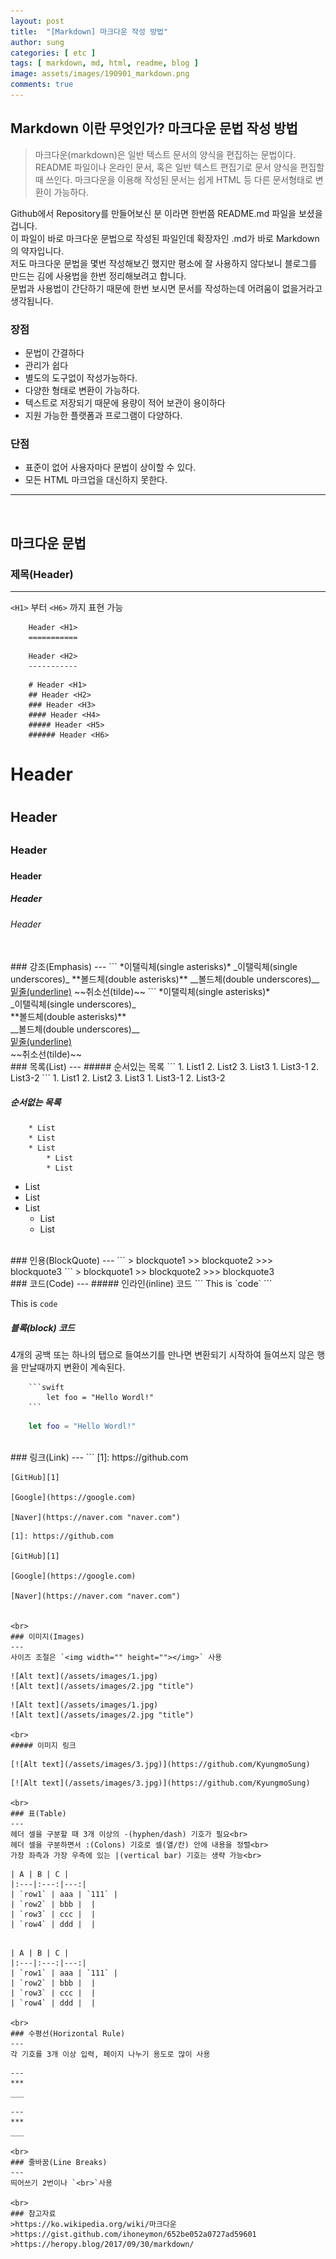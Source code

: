 ```yaml
---
layout: post
title:  "[Markdown] 마크다운 작성 방법"
author: sung
categories: [ etc ]
tags: [ markdown, md, html, readme, blog ]
image: assets/images/190901_markdown.png
comments: true
---
```


## Markdown 이란 무엇인가? 마크다운 문법 작성 방법

> 마크다운(markdown)은 일반 텍스트 문서의 양식을 편집하는 문법이다. README 파일이나 온라인 문서, 혹은 일반 텍스트 편집기로 문서 양식을 편집할 때 쓰인다. 마크다운을 이용해 작성된 문서는 쉽게 HTML 등 다른 문서형태로 변환이 가능하다.

Github에서 Repository를 만들어보신 분 이라면 한번쯤 README.md 파일을 보셨을겁니다.<br>
이 파일이 바로 마크다운 문법으로 작성된 파일인데 확장자인 .md가 바로 Markdown의 약자입니다.<br>
저도 마크다운 문법을 몇번 작성해보긴 했지만 평소에 잘 사용하지 않다보니 블로그를 만드는 김에 사용법을 한번 정리해보려고 합니다.<br>
문법과 사용법이 간단하기 때문에 한번 보시면 문서를 작성하는데 어려움이 없을거라고 생각됩니다.<br>

### 장점
* 문법이 간결하다
* 관리가 쉽다
* 별도의 도구없이 작성가능하다.
* 다양한 형태로 변환이 가능하다.
* 텍스트로 저장되기 때문에 용량이 적어 보관이 용이하다
* 지원 가능한 플랫폼과 프로그램이 다양하다.

### 단점
* 표준이 없어 사용자마다 문법이 상이할 수 있다.
* 모든 HTML 마크업을 대신하지 못한다.

***
<br>

## 마크다운 문법

### 제목(Header)
---
`<H1>` 부터 `<H6>` 까지 표현 가능
```
    Header <H1>
    ===========
```
```
    Header <H2>
    -----------
```
```
    # Header <H1>
    ## Header <H2> 
    ### Header <H3>
    #### Header <H4>
    ##### Header <H5>
    ###### Header <H6>
```

# Header <H1>
## Header <H2>
### Header <H3>
#### Header <H4>
##### Header <H5>
###### Header <H6>

<br>
### 강조(Emphasis)
---
```
    *이탤릭체(single asterisks)*
    _이탤릭체(single underscores)_
    **볼드체(double asterisks)**
    __볼드체(double underscores)__
    <u>밑줄(underline)</u>
    ~~취소선(tilde)~~
```
*이탤릭체(single asterisks)*<br>
_이탤릭체(single underscores)_<br>
**볼드체(double asterisks)**<br>
__볼드체(double underscores)__<br>
<u>밑줄(underline)</u><br>
~~취소선(tilde)~~

<br>
### 목록(List)
---
##### 순서있는 목록
```
    1. List1
    2. List2
    3. List3
        1. List3-1
        2. List3-2
```
1. List1
2. List2
3. List3
    1. List3-1
    2. List3-2
<br>

##### 순서없는 목록
```
    * List
    * List
    * List
        * List
        * List
```
* List
* List
* List
    * List
    * List
    
<br>
### 인용(BlockQuote)
---
```
    > blockquote1
    >> blockquote2
    >>> blockquote3
```
> blockquote1
>> blockquote2
>>> blockquote3

<br>
### 코드(Code)
---
##### 인라인(inline) 코드
```
    This is `code`
```

This is `code`

##### 블록(block) 코드
4개의 공백 또는 하나의 탭으로 들여쓰기를 만나면 변환되기 시작하여 들여쓰지 않은 행을 만날때까지 변환이 계속된다.

```
    ```swift
        let foo = "Hello Wordl!"
    ```
```
```swift
    let foo = "Hello Wordl!"
```
<br>
### 링크(Link)
---
```
    [1]: https://github.com

    [GitHub][1]

    [Google](https://google.com)

    [Naver](https://naver.com "naver.com")
```
[1]: https://github.com

[GitHub][1]

[Google](https://google.com)

[Naver](https://naver.com "naver.com")


<br>
### 이미지(Images)
---
사이즈 조절은 `<img width="" height=""></img>` 사용
```
    ![Alt text](/assets/images/1.jpg)
    ![Alt text](/assets/images/2.jpg "title")
```
![Alt text](/assets/images/1.jpg)
![Alt text](/assets/images/2.jpg "title")

<br>
##### 이미지 링크
```
    [![Alt text](/assets/images/3.jpg)](https://github.com/KyungmoSung)
```
[![Alt text](/assets/images/3.jpg)](https://github.com/KyungmoSung)

<br>
### 표(Table)
---
헤더 셀을 구분할 때 3개 이상의 -(hyphen/dash) 기호가 필요<br>
헤더 셀을 구분하면서 :(Colons) 기호로 셀(열/칸) 안에 내용을 정렬<br>
가장 좌측과 가장 우측에 있는 |(vertical bar) 기호는 생략 가능<br>
```
    | A | B | C |
    |:---|:---:|---:|
    | `row1` | aaa | `111` |
    | `row2` | bbb |  |
    | `row3` | ccc |  |
    | `row4` | ddd |  |
```

| A | B | C |
|:---|:---:|---:|
| `row1` | aaa | `111` |
| `row2` | bbb |  |
| `row3` | ccc |  |
| `row4` | ddd |  |

<br>
### 수평선(Horizontal Rule)
---
각 기호를 3개 이상 입력, 페이지 나누기 용도로 많이 사용
```
    ---
    ***
    ___
```
---
***
___

<br>
### 줄바꿈(Line Breaks)
---
띄어쓰기 2번이나 `<br>`사용

<br>
### 참고자료
>https://ko.wikipedia.org/wiki/마크다운
>https://gist.github.com/ihoneymon/652be052a0727ad59601
>https://heropy.blog/2017/09/30/markdown/
